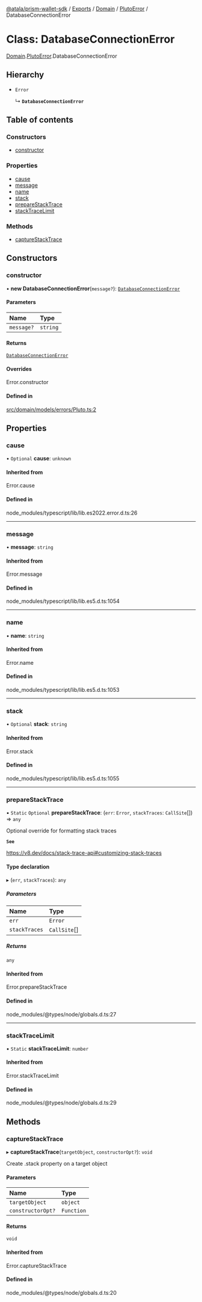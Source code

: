 [@atala/prism-wallet-sdk](../README.md) / [Exports](../modules.md) / [Domain](../modules/Domain.md) / [PlutoError](../modules/Domain.PlutoError.md) / DatabaseConnectionError

# Class: DatabaseConnectionError

[Domain](../modules/Domain.md).[PlutoError](../modules/Domain.PlutoError.md).DatabaseConnectionError

## Hierarchy

- `Error`

  ↳ **`DatabaseConnectionError`**

## Table of contents

### Constructors

- [constructor](Domain.PlutoError.DatabaseConnectionError.md#constructor)

### Properties

- [cause](Domain.PlutoError.DatabaseConnectionError.md#cause)
- [message](Domain.PlutoError.DatabaseConnectionError.md#message)
- [name](Domain.PlutoError.DatabaseConnectionError.md#name)
- [stack](Domain.PlutoError.DatabaseConnectionError.md#stack)
- [prepareStackTrace](Domain.PlutoError.DatabaseConnectionError.md#preparestacktrace)
- [stackTraceLimit](Domain.PlutoError.DatabaseConnectionError.md#stacktracelimit)

### Methods

- [captureStackTrace](Domain.PlutoError.DatabaseConnectionError.md#capturestacktrace)

## Constructors

### constructor

• **new DatabaseConnectionError**(`message?`): [`DatabaseConnectionError`](Domain.PlutoError.DatabaseConnectionError.md)

#### Parameters

| Name | Type |
| :------ | :------ |
| `message?` | `string` |

#### Returns

[`DatabaseConnectionError`](Domain.PlutoError.DatabaseConnectionError.md)

#### Overrides

Error.constructor

#### Defined in

[src/domain/models/errors/Pluto.ts:2](https://github.com/hyperledger/identus-edge-agent-sdk-ts/blob/bda7c5f2d075f5f1181d8e566d0db6b907796ca5/src/domain/models/errors/Pluto.ts#L2)

## Properties

### cause

• `Optional` **cause**: `unknown`

#### Inherited from

Error.cause

#### Defined in

node_modules/typescript/lib/lib.es2022.error.d.ts:26

___

### message

• **message**: `string`

#### Inherited from

Error.message

#### Defined in

node_modules/typescript/lib/lib.es5.d.ts:1054

___

### name

• **name**: `string`

#### Inherited from

Error.name

#### Defined in

node_modules/typescript/lib/lib.es5.d.ts:1053

___

### stack

• `Optional` **stack**: `string`

#### Inherited from

Error.stack

#### Defined in

node_modules/typescript/lib/lib.es5.d.ts:1055

___

### prepareStackTrace

▪ `Static` `Optional` **prepareStackTrace**: (`err`: `Error`, `stackTraces`: `CallSite`[]) => `any`

Optional override for formatting stack traces

**`See`**

https://v8.dev/docs/stack-trace-api#customizing-stack-traces

#### Type declaration

▸ (`err`, `stackTraces`): `any`

##### Parameters

| Name | Type |
| :------ | :------ |
| `err` | `Error` |
| `stackTraces` | `CallSite`[] |

##### Returns

`any`

#### Inherited from

Error.prepareStackTrace

#### Defined in

node_modules/@types/node/globals.d.ts:27

___

### stackTraceLimit

▪ `Static` **stackTraceLimit**: `number`

#### Inherited from

Error.stackTraceLimit

#### Defined in

node_modules/@types/node/globals.d.ts:29

## Methods

### captureStackTrace

▸ **captureStackTrace**(`targetObject`, `constructorOpt?`): `void`

Create .stack property on a target object

#### Parameters

| Name | Type |
| :------ | :------ |
| `targetObject` | `object` |
| `constructorOpt?` | `Function` |

#### Returns

`void`

#### Inherited from

Error.captureStackTrace

#### Defined in

node_modules/@types/node/globals.d.ts:20
